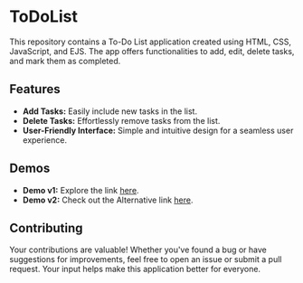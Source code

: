# ToDoList

This repository contains a To-Do List application created using HTML, CSS, JavaScript, and EJS. The app offers functionalities to add, edit, delete tasks, and mark them as completed.

## Features

- **Add Tasks:** Easily include new tasks in the list.
- **Delete Tasks:** Effortlessly remove tasks from the list.
- **User-Friendly Interface:** Simple and intuitive design for a seamless user experience.

## Demos

- **Demo v1:** Explore the link [here](https://crazy-elk.cyclic.app/).
- **Demo v2:** Check out the Alternative link [here](https://todolist-4kqx.onrender.com/).

## Contributing

Your contributions are valuable! Whether you've found a bug or have suggestions for improvements, feel free to open an issue or submit a pull request. Your input helps make this application better for everyone.
